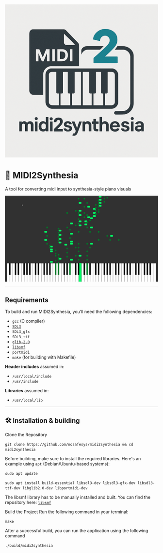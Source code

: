 ![midi2synthesia Logo](data/logo.png)

# 🎹 MIDI2Synthesia
A tool for converting midi input to synthesia-style piano visuals

![midi2synthesia Logo](data/example.png)

---

## Requirements

To build and run MIDI2Synthesia, you'll need the following dependencies:

- `gcc` (C compiler)
- [`SDL3`](https://github.com/libsdl-org/SDL)
- `SDL3_gfx`
- `SDL3_ttf`
- [`glib-2.0`](https://developer.gnome.org/glib/)
- [`libsmf`](https://sourceforge.net/projects/libsmf/)
- `portmidi`
- `make` (for building with Makefile)

**Header includes** assumed in:
- `/usr/local/include`
- `/usr/include`

**Libraries** assumed in:
- `/usr/local/lib`

---

## 🛠️ Installation & building

Clone the Repository

`git clone https://github.com/nosafesys/midi2synthesia &&
cd midi2synthesia`

Before building, make sure to install the required libraries. Here's an example using `apt` (Debian/Ubuntu-based systems):


`sudo apt update`

`sudo apt install build-essential libsdl3-dev libsdl3-gfx-dev libsdl3-ttf-dev libglib2.0-dev libportmidi-dev`

The libsmf library has to be manually installed and built. You can find the repository here: [`libsmf`](https://github.com/stump/libsmf)

Build the Project Run the following command in your terminal:

`make`

After a successful build, you can run the application using the following command

`./build/midi2synthesia`
